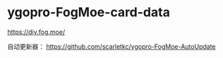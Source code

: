# ygopro-FogMoe-card-data

https://diy.fog.moe/

自动更新器： https://github.com/scarletkc/ygopro-FogMoe-AutoUpdate
